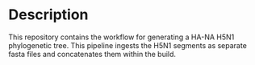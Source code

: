 # Description

This repository contains the workflow for generating a HA-NA H5N1 phylogenetic tree. This pipeline ingests the H5N1 segments as separate fasta files and concatenates them within the build.

